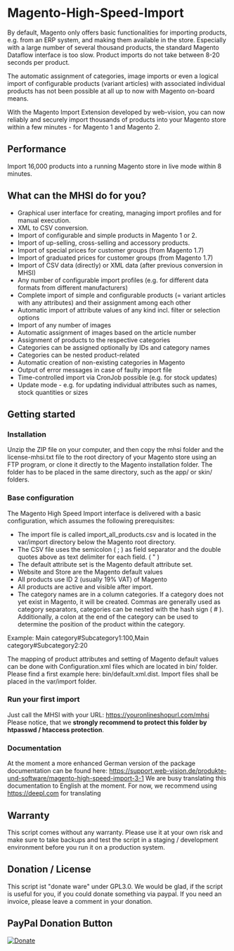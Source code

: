 Magento-High-Speed-Import
=========================

By default, Magento only offers basic functionalities for importing products, e.g. from an ERP system, and making them available in the store. Especially with a large number of several thousand products, the standard Magento Dataflow interface is too slow. Product imports do not take between 8-20 seconds per product.

The automatic assignment of categories, image imports or even a logical import of configurable products (variant articles) with associated individual products has not been possible at all up to now with Magento on-board means.

With the Magento Import Extension developed by web-vision, you can now reliably and securely import thousands of products into your Magento store within a few minutes - for Magento 1 and Magento 2.

## Performance
Import 16,000 products into a running Magento store in live mode within 8 minutes.

## What can the MHSI do for you?
-  Graphical user interface for creating, managing import profiles and for manual execution.
-  XML to CSV conversion.
-  Import of configurable and simple products in Magento 1 or 2.
-  Import of up-selling, cross-selling and accessory products.
-  Import of special prices for customer groups (from Magento 1.7)
-  Import of graduated prices for customer groups (from Magento 1.7)
-  Import of CSV data (directly) or XML data (after previous conversion in MHSI)
-  Any number of configurable import profiles (e.g. for different data formats from different manufacturers)
-  Complete import of simple and configurable products (= variant articles with any attributes) and their assignment among each other
-  Automatic import of attribute values of any kind incl. filter or selection options
-  Import of any number of images
-  Automatic assignment of images based on the article number
-  Assignment of products to the respective categories
-  Categories can be assigned optionally by IDs and category names
-  Categories can be nested product-related
-  Automatic creation of non-existing categories in Magento 
-  Output of error messages in case of faulty import file
-  Time-controlled import via CronJob possible (e.g. for stock updates)
-  Update mode - e.g. for updating individual attributes such as names, stock quantities or sizes

## Getting started
### Installation
Unzip the ZIP file on your computer, and then copy the mhsi folder and the license-mhsi.txt file to the root directory of your Magento store using an FTP program, or clone it directly to the Magento installation folder. The folder has to be placed in the same directory, such as the app/ or skin/ folders.

### Base configuration
The Magento High Speed Import interface is delivered with a basic configuration, which assumes the following prerequisites:

-  The import file is called import_all_products.csv and is located in the var/import directory below the Magento root directory.
-  The CSV file uses the semicolon ( ; ) as field separator and the double quotes above as text delimiter for each field. ( " )
-  The default attribute set is the Magento default attribute set.
-  Website and Store are the Magento default values
-  All products use ID 2 (usually 19% VAT) of Magento
-  All products are active and visible after import.
-  The category names are in a column categories. If a category does not yet exist in Magento, it will be created. Commas are generally used as category separators, categories can be nested with the hash sign ( # ). Additionally, a colon at the end of the category can be used to determine the position of the product within the category.

Example: Main category#Subcategory1:100,Main category#Subcategory2:20

The mapping of product attributes and setting of Magento default values can be done with Configuration.xml files which are located in bin/ folder. Please find a first example here: bin/default.xml.dist. Import files shall be placed in the var/import folder. 

### Run your first import 
Just call the MHSI with your URL: https://youronlineshopurl.com/mhsi
Please notice, that we **strongly recommend to protect this folder by htpasswd / htaccess protection**. 

### Documentation
At the moment a more enhanced German version of the package documentation can be found here: 
https://support.web-vision.de/produkte-und-software/magento-high-speed-import-3-1
We are busy translating this documentation to English at the moment. For now, we recommend using https://deepl.com for translating

## Warranty
This script comes without any warranty. Please use it at your own risk and make sure to take backups and test the script in a staging / development environment before you run it on a production system.

## Donation / License
This script ist "donate ware" under GPL3.0. We would be glad, if the script is useful for you, if you could donate something via paypal. If you need an invoice, please leave a comment in your donation.

## PayPal Donation Button

[![Donate](https://www.paypalobjects.com/en_US/i/btn/btn_donate_SM.gif)](https://www.paypal.com/cgi-bin/webscr?cmd=_s-xclick&hosted_button_id=HDGBRLCFRTVPA)
